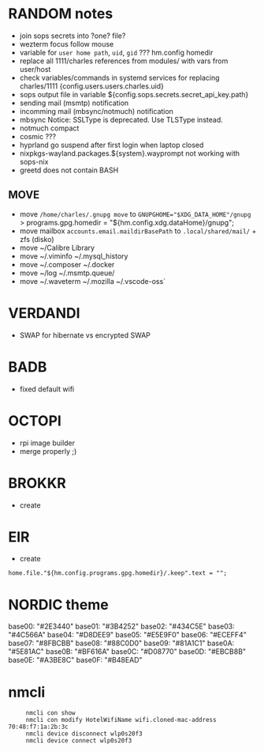 # RANDOM notes
- join sops secrets into ?one? file?
- wezterm focus follow mouse
- variable for `user home path`, `uid`, `gid`     ??? hm.config homedir
- replace all 1111/charles references from modules/ with vars from user/host
- check variables/commands in systemd services for replacing charles/1111      {config.users.users.charles.uid}
- sops output file in variable ${config.sops.secrets.secret_api_key.path}
- sending mail (msmtp) notification
- incomming mail (mbsync/notmuch) notification
- mbsync Notice: SSLType is deprecated. Use TLSType instead.
- notmuch compact
- cosmic ???
- hyprland go suspend after first login when laptop closed
- nixpkgs-wayland.packages.${system}.wayprompt not working with sops-nix
- greetd does not contain BASH
## MOVE
- move `/home/charles/.gnupg move` to `GNUPGHOME="$XDG_DATA_HOME"/gnupg` > programs.gpg.homedir = "${hm.config.xdg.dataHome}/gnupg";
- move mailbox `accounts.email.maildirBasePath` to `.local/shared/mail/` + zfs (disko)
- move ~/Calibre Library
- move ~/.viminfo ~/.mysql_history
- move ~/.composer ~/.docker
- move ~/log ~/.msmtp.queue/
- move ~/.waveterm ~/.mozilla ~/.vscode-oss`
# VERDANDI
- SWAP for hibernate vs encrypted SWAP
# BADB
- fixed default wifi
# OCTOPI
- rpi image builder
- merge properly ;)
# BROKKR
- create
# EIR
- create



```
home.file."${hm.config.programs.gpg.homedir}/.keep".text = "";
```


# NORDIC theme
base00: "#2E3440"
base01: "#3B4252"
base02: "#434C5E"
base03: "#4C566A"
base04: "#D8DEE9"
base05: "#E5E9F0"
base06: "#ECEFF4"
base07: "#8FBCBB"
base08: "#88C0D0"
base09: "#81A1C1"
base0A: "#5E81AC"
base0B: "#BF616A"
base0C: "#D08770"
base0D: "#EBCB8B"
base0E: "#A3BE8C"
base0F: "#B48EAD"



# nmcli
```
     nmcli con show
     nmcli con modify HotelWifiName wifi.cloned-mac-address 70:48:f7:1a:2b:3c
     nmcli device disconnect wlp0s20f3
     nmcli device connect wlp0s20f3
```
